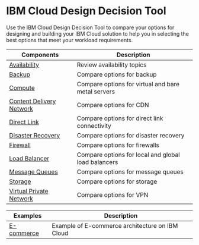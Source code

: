# IBM Cloud Design Decision Tool

Use the IBM Cloud Design Decision Tool to compare your options for designing and building your IBM Cloud solution to help you in selecting the best options that meet your workload requirements.

| Components | Description |
| --- | --- |
| [Availability](availability.md) | Review availability topics |
| [Backup](backup.md) | Compare options for backup |
| [Compute](compute.md) | Compare options for virtual and bare metal servers |
| [Content Delivery Network](cdn.md) | Compare options for CDN |
| [Direct Link](direct_link.md) | Compare options for direct link connectivity |
| [Disaster Recovery](disaster_recovery.md) | Compare options for disaster recovery |
| [Firewall](firewall.md) | Compare options for firewalls |
| [Load Balancer](load_balancer.md) | Compare options for local and global load balancers |
| [Message Queues](message_queues.md) | Compare options for message queues |
| [Storage](storage.md) | Compare options for storage |
| [Virtual Private Network](vpn.md) | Compare options for VPN |

| Examples | Description |
| --- | --- |
| [E-commerce](ecommerce.md) | Example of E-commerce architecture on IBM Cloud |

